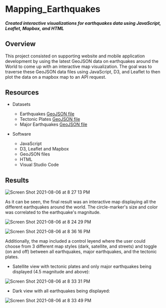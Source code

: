 # Mapping_Earthquakes
#### *Created interactive visualizations for earthquakes data using JavaScript, Leaflet, Mapbox, and HTML*

## Overview
This project consisted on supporting website and mobile application development by using the latest GeoJSON data on earthquakes around the World to come up with an interactive map visualization. The goal was to traverse these GeoJSON data files using JavaScript, D3, and Leaflet to then plot the data on a mapbox map to an API request. 

## Resources
- Datasets
  - Earthquakes [GeoJSON file](https://earthquake.usgs.gov/earthquakes/feed/v1.0/summary/all_week.geojson)
  - Tectonic Plates [GeoJSON file](https://raw.githubusercontent.com/fraxen/tectonicplates/master/GeoJSON/PB2002_boundaries.json)
  - Major Earthquakes [GeoJSON file](https://earthquake.usgs.gov/earthquakes/feed/v1.0/summary/4.5_week.geojson)

- Software
  - JavaScript
  - D3, Leaflet and Mapbox
  - GeoJSON files
  - HTML
  - Visual Studio Code

## Results
![Screen Shot 2021-08-06 at 8 27 13 PM](https://user-images.githubusercontent.com/83378141/128581963-884198e2-0291-4852-8971-b65c93df44a6.png)


As it can be seen, the final result was an interactive map displaying all the different earthquakes around the world. The circle-marker's size and color was correlated to the earthquake's magnitude. 

![Screen Shot 2021-08-06 at 8 24 29 PM](https://user-images.githubusercontent.com/83378141/128582012-8cc1ad76-6006-46cf-afea-ed79204e122d.png)

![Screen Shot 2021-08-06 at 8 36 16 PM](https://user-images.githubusercontent.com/83378141/128582240-3e4e1e35-aa61-4a75-aa01-c8cc1eb8f494.png)


Additionally, the map included a control leyend where the user could choose from 3 different map styles (dark, satellite, and streets) and toggle (on and off) between all earthquakes, major earthquakes, and the tectonic plates.  

- Satellite view with tectonic plates and only major earthquakes being displayed (4.5 magnitude and above):

![Screen Shot 2021-08-06 at 8 33 31 PM](https://user-images.githubusercontent.com/83378141/128582182-8be0ce8f-19fe-46a4-9fad-3661b358060c.png)

- Dark view with all earthquakes being displayed:

![Screen Shot 2021-08-06 at 8 33 49 PM](https://user-images.githubusercontent.com/83378141/128582185-9ee9ecda-6dad-4cb2-bef3-c4a2fe09f918.png)
